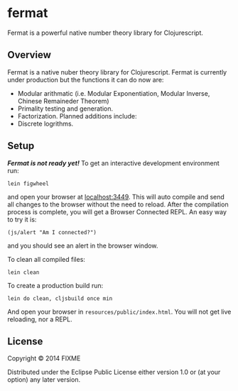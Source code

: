 # fermat

Fermat is a powerful native number theory library for Clojurescript.

## Overview

Fermat is a native nuber theory library for Clojurescript. Fermat is currently under production 
but the functions it can do now are:
* Modular arithmatic (i.e. Modular Exponentiation, Modular Inverse, Chinese Remaineder Theorem)
* Primality testing and generation.
* Factorization.
Planned additions include:
* Discrete logrithms. 

## Setup
***Fermat is not ready yet!***
To get an interactive development environment run:

    lein figwheel

and open your browser at [localhost:3449](http://localhost:3449/).
This will auto compile and send all changes to the browser without the
need to reload. After the compilation process is complete, you will
get a Browser Connected REPL. An easy way to try it is:

    (js/alert "Am I connected?")

and you should see an alert in the browser window.

To clean all compiled files:

    lein clean

To create a production build run:

    lein do clean, cljsbuild once min

And open your browser in `resources/public/index.html`. You will not
get live reloading, nor a REPL. 

## License

Copyright © 2014 FIXME

Distributed under the Eclipse Public License either version 1.0 or (at your option) any later version.
